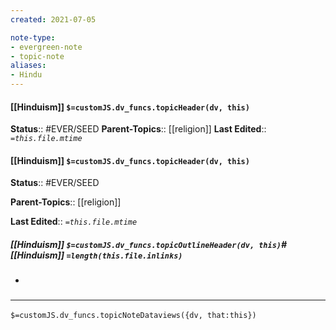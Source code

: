 ```yaml
---
created: 2021-07-05

note-type: 
- evergreen-note
- topic-note
aliases:
- Hindu
---
```

 
#### [[Hinduism]] `$=customJS.dv_funcs.topicHeader(dv, this)`


**Status**:: #EVER/SEED
**Parent-Topics**:: [[religion]]
**Last Edited**:: *`=this.file.mtime`*
#### [[Hinduism]] `$=customJS.dv_funcs.topicHeader(dv, this)`


**Status**:: #EVER/SEED

**Parent-Topics**:: [[religion]]

**Last Edited**:: *`=this.file.mtime`*

##### [[Hinduism]] `$=customJS.dv_funcs.topicOutlineHeader(dv, this)`# [[Hinduism]] `=length(this.file.inlinks)` 
- 

### <hr class="dataviews"/>

`$=customJS.dv_funcs.topicNoteDataviews({dv, that:this})`